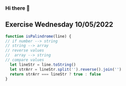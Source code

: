 ### Hi there 👋
## Exercise Wednesday 10/05/2022

```js
function isPalindrome(line) {
// if number --> string 
// string --> array
// reverse values
//  array --> string
// compare values
  let lineStr = line.toString()
  let strArr = lineStr.split('').reverse().join('')
  return strArr === lineStr ? true : false 
}
```
